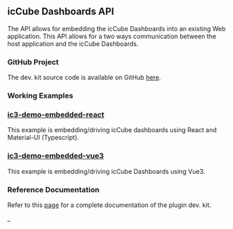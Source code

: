 ## icCube Dashboards API

The API allows for embedding the icCube Dashboards into an existing Web application. This API allows for a two ways
communication between the host application and the icCube Dashboards.

### GitHub Project

The dev. kit source code is available on GitHub [here](https://github.com/ic3-software/ic3-reporting-api-embedded).

### Working Examples

### [ic3-demo-embedded-react](https://github.com/ic3-software/ic3-demo-embedded-react)

This example is embedding/driving icCube dashboards using React and Material-UI (Typescript).

### [ic3-demo-embedded-vue3](https://github.com/ic3-software/ic3-demo-embedded-vue3)

This example is embedding/driving icCube Dashboards using Vue3.

### Reference Documentation

Refer to this [page](Reference.md) for a complete documentation of the plugin dev. kit.

_